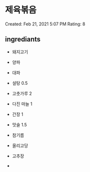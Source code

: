 # 제육볶음

Created: Feb 21, 2021 5:07 PM
Rating: 8

## ingrediants

- 돼지고기
- 양파
- 대파

- 설탕 0.5
- 고춧가루 2
- 다진 마늘 1
- 간장 1
- 맛술 1.5
- 참기름
- 올리고당
- 고추장
-